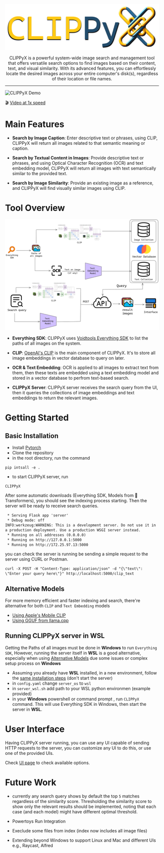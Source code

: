 <div align = "center" >
<img src="assets/logo_text.png" height="150">


CLIPPyX is a powerful system-wide image search and management tool that offers versatile search options to find images based on their content, text, and visual similarity. With its advanced features, you can effortlessly locate the desired images across your entire computer's disk(s), regardless of their location or file names.

----------------------------------------

</div>

![CLIPPyX Demo](assets/fastgif.gif)

🎬 [Video at 1x speed](https://x.com/0ssamaak0/status/1797373251049713827)

# Main Features
- **Search by Image Caption**: Enter descriptive text or phrases, using CLIP, CLIPPyX will return all images related to that semantic meaning or caption.

- **Search by Textual Content in Images**: Provide descriptive text or phrases, and using Optical Character Recognition (OCR) and text embedding model, CLIPPyX will return all images with text semantically similar to the provided text.

- **Search by Image Similarity**: Provide an existing image as a reference, and CLIPPyX will find visually similar images using CLIP.

# Tool Overview

![CLIPPyX Overview](assets/CLIPPyX_diag.png)

- **Everything SDK**:
CLIPPyX uses [Voidtools Everything SDK](https://www.voidtools.com/support/everything/sdk/) to list the paths of all images on the system.

- **CLIP**:
[OpenAI's CLIP](https://openai.com/index/clip/) is the main component of CLIPPyX. It's to store all image embeddings in vector database to query on later.

- **OCR & Text Embedding**:
OCR is applied to all images to extract text from them, then these texts are embedded using a text embedding model and stored in a vector database to perfrom text-based search.

- **CLIPPyX Server**:
CLIPPyX server receives the search query from the UI, then it queries the collections of image embeddings and text embeddings to return the relevant images.

# Getting Started
## Basic Installation
- Install [Pytorch](https://pytorch.org/)
- Clone the repository
- in the root directory, run the command

```
pip intsall -e .
```
- to start CLIPPyX server, run 
```
CLIPPyX
```

After some automatic downloads (Everything SDK, Models from 🤗 Transformers), you should see the indexing process starting. Then the server will be ready to receive search queries.

```
 * Serving Flask app 'server'
 * Debug mode: off
INFO:werkzeug:WARNING: This is a development server. Do not use it in a production deployment. Use a production WSGI server instead.
 * Running on all addresses (0.0.0.0)
 * Running on http://127.0.0.1:5000
 * Running on http://172.25.97.13:5000
 ```

you can check the server is running be sending a simple request to the server using CURL or Postman.

```
curl -X POST -H "Content-Type: application/json" -d "{\"text\": \"Enter your query here\"}" http://localhost:5000/clip_text
```
## Alternative Models
For more memory efficient and faster indexing and search, there're alternative for both `CLIP` and `Text Embedding` models

- [Using Apple's Mobile CLIP](https://github.com/0ssamaak0/CLIPPyX/tree/main/CLIP)
- [Using GGUF from llama.cpp](https://github.com/0ssamaak0/CLIPPyX/tree/main/text_embeddings)

## Running CLIPPyX server in WSL
Getting the Paths of all images must be done in **Windows** to run `Everything SDK`, However, running the server itself in **WSL** is a good alternative, especially when using [Alternative Models](#alternative-models) due some issues or complex setup process on **Windows**

- Assuming you already have **WSL** installed, in a new environment, follow the [same installation steps](#basic-installation) (don't start the server)
- in `config.yaml` change `server_os` to `wsl`
- in `server_wsl.sh` add path to your WSL python environmen (example provided)
- in your **Windows** powershell or command prompt , run `CLIPPyX` command. This will use Everything SDK in Windows, then start the server in **WSL**.

# User Interface
Having CLIPPyX server running, you can use any UI capable of sending HTTP requests to the server, you can customize any UI to do this, or use one of the provided UIs.

Check [UI page](https://github.com/0ssamaak0/CLIPPyX/tree/main/UI) to check available options.


# Future Work
- currently any search query shows by default the top `5` matches regardless of the similarity score. Thresholding the similarity score to show only the relevant results should be implemented, noting that each case (and each model) might have different optimal threshold.

- Powertoys Run Integration

- Execlude some files from index (index now includes all image files)

- Extending beyond Windows to support Linux and Mac and different UIs e.g., Raycast, Alfred